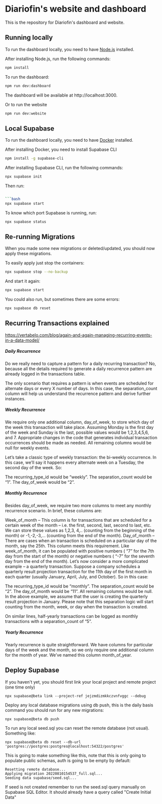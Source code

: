 # Diariofin's website and dashboard

This is the repository for Diariofin's dashboard and website.

## Running locally

To run the dashboard locally, you need to have [Node.js](https://nodejs.org/en/) installed.

After installing Node.js, run the following commands:

```bash
npm install
```

To run the dashboard:

```bash
npm run dev:dashboard
```

The dashboard will be available at http://localhost:3000.

Or to run the website

```bash
npm run dev:website
```


## Local Supabase

To run the dashboard locally, you need to have [Docker](https://www.docker.com/) installed.

After installing Docker, you need to install Supabase CLI

```bash
npm install -g supabase-cli
```

After installing Supabase CLI, run the following commands:

```bash
npx supabase init
```

Then run:

````bash

```bash
npx supabase start
````

To know which port Supabase is running, run:

```bash
npx supabase status
```

## Re-running Migrations

When you made some new migrations or deleted/updated, you should now apply these migrations.

To easily apply just stop the containers:

```bash
npx supabase stop --no-backup
```

And start it again:

```bash
npx supabase start
```

You could also run, but sometimes there are some errors:

```bash
npx supabase db reset
```

## Recurring Transactions explained

https://vertabelo.com/blog/again-and-again-managing-recurring-events-in-a-data-model/

##### Daily Recurrence

Do we really need to capture a pattern for a daily recurring transaction? No, because all the details required to generate a daily recurrence pattern are already logged in the transactions table.

The only scenario that requires a pattern is when events are scheduled for alternate days or every X number of days. In this case, the separation_count column will help us understand the recurrence pattern and derive further instances.

##### Weekly Recurrence

We require only one additional column, day_of_week, to store which day of the week this transaction will take place. Assuming Monday is the first day of the week and Sunday is the last, possible values would be 1,2,3,4,5,6, and 7. Appropriate changes in the code that generates individual transaction occurrences should be made as needed. All remaining columns would be null for weekly events.

Let’s take a classic type of weekly transaction: the bi-weekly occurrence. In this case, we’ll say it happens every alternate week on a Tuesday, the second day of the week. So:

The recurring_type_id would be “weekly”.
The separation_count would be “1”.
The day_of_week would be “2”.

##### Monthly Recurrence

Besides day_of_week, we require two more columns to meet any monthly recurrence scenario. In brief, these columns are:

Week_of_month – This column is for transactions that are scheduled for a certain week of the month – i.e. the first, second, last, second to last, etc. We can store these values as 1,2,3, 4,.. (counting from the beginning of the month) or -1,-2,-3,... (counting from the end of the month).
Day_of_month – There are cases when an transaction is scheduled on a particular day of the month, say the 25th. This column meets this requirement. Like week_of_month, it can be populated with positive numbers ( “7” for the 7th day from the start of the month) or negative numbers ( “-7” for the seventh day from the end of the month).
Let’s now consider a more complicated example – a quarterly transaction. Suppose a company schedules a quarterly result projection transaction for the 11th day of the first month in each quarter (usually January, April, July, and October). So in this case:

The recurring_type_id would be “monthly”.
The separation_count would be “2”.
The day_of_month would be “11”.
All remaining columns would be null.
In the above example, we assume that the user is creating the quarterly result projection in January. Please note that this separation logic will start counting from the month, week, or day when the transaction is created.

On similar lines, half-yearly transactions can be logged as monthly transactions with a separation_count of “5”.

##### Yearly Recurrence

Yearly recurrence is quite straightforward. We have columns for particular days of the week and the month, so we only require one additional column for the month of year. We’ve named this column month_of_year.

## Deploy Supabase

If you haven't yet, you should first link your local project and remote project (one time only)

```
npx supabase@beta link --project-ref jejzmdizmkkczvnfvggc --debug
```

Deploy any local database migrations using db push, this is the daily basis command you should run for any new migrations:

```
npx supabase@beta db push
```

To run any local seed.sql you can reset the remote database (not usual). Something like:

```
npx supabase@beta db reset --db-url 'postgres://postgres:postgres@localhost:54322/postgres'
```

This is going to make something like this, note that this is only going to populate public schemas, auth is going to be empty by default:

```
Resetting remote database...
Applying migration 20220810154537_full.sql...
Seeding data supabase/seed.sql...
```

If seed is not created remember to run the seed.sql query manually on Supabase SQL Editor. It should already have a query called "Create Initial Data"
